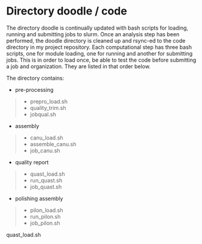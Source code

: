 # Directory doodle / code

The directory doodle is continually updated with bash scripts for loading, running and submitting jobs to slurm. 
Once an analysis step has been performed, the doodle directory is cleaned up and rsync-ed to the code directory
in my project repository. Each computational step has three bash scripts, one for module loading, one for running 
and another for submitting jobs. This is in order to load once, be able to test the code before submitting a job 
and organization. They are listed in that order below.

The directory contains:
* pre-processing
> * prepro_load.sh
> * quality_trim.sh
> * jobqual.sh

* assembly
> * canu_load.sh
> * assemble_canu.sh
> * job_canu.sh

* quality report
> * quast_load.sh
> * run_quast.sh
> * job_quast.sh

* polishing assembly
> * pilon_load.sh
> * run_pilon.sh
> * job_pilon.sh

quast_load.sh


